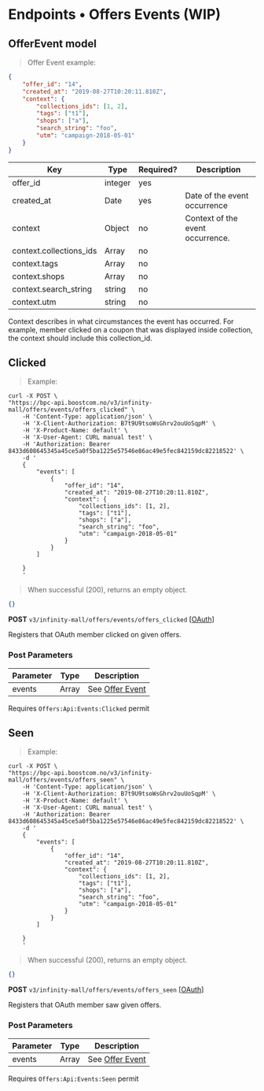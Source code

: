# <a name="v3-offers-events"></a>  Endpoints &bull; Offers Events (WIP)

## <a name="v3-offer-event-model"></a> OfferEvent model

> Offer Event example:

```json
{
    "offer_id": "14",
    "created_at": "2019-08-27T10:20:11.810Z",
    "context": {
        "collections_ids": [1, 2],
        "tags": ["t1"],
        "shops": ["a"],
        "search_string": "foo",
        "utm": "campaign-2018-05-01"
    }
}
```

Key | Type | Required? | Description
--------- | --------- | -------- | ---------
offer_id | integer | yes |  
created_at | Date| yes | Date of the event occurrence 
context | Object| no | Context of the event occurrence.   
context.collections_ids | Array<ID> | no |  
context.tags | Array<string> | no |  
context.shops | Array<string> | no |
context.search_string | string | no |
context.utm | string | no |

Context describes in what circumstances the event has occurred. 
For example, member clicked on a coupon that was displayed inside collection, the context should include this collection_id. 

## <a name="v3-offers-clicked"></a> Clicked

> Example:

```shell
curl -X POST \
"https://bpc-api.boostcom.no/v3/infinity-mall/offers/events/offers_clicked" \
    -H 'Content-Type: application/json' \
    -H 'X-Client-Authorization: B7t9U9tsoWsGhrv2ouUoSqpM' \
    -H 'X-Product-Name: default' \
    -H 'X-User-Agent: CURL manual test' \
    -H 'Authorization: Bearer 8433d608645345a45ce5a0f5ba1225e57546e86ac49e5fec842159dc82218522' \
    -d '
    {
        "events": [
            {
                "offer_id": "14",
                "created_at": "2019-08-27T10:20:11.810Z",
                "context": {
                    "collections_ids": [1, 2],
                    "tags": ["t1"],
                    "shops": ["a"],
                    "search_string": "foo",
                    "utm": "campaign-2018-05-01"
                }
            }
        ]
    
    }
    '
```

> When successful (200), returns an empty object.

```json
{}
```

**POST** `v3/infinity-mall/offers/events/offers_clicked` [[OAuth](#v3-oauth2)]

Registers that OAuth member clicked on given offers.

### Post Parameters

Parameter | Type | Description
--------- | --------- | ------
events | Array<OfferEvent> | See [Offer Event](#v3-offer-event-model)

<aside class="notice">
Requires <code>Offers:Api:Events:Clicked</code> permit
</aside>

## <a name="v3-offers-seen"></a> Seen

> Example:

```shell
curl -X POST \
"https://bpc-api.boostcom.no/v3/infinity-mall/offers/events/offers_seen" \
    -H 'Content-Type: application/json' \
    -H 'X-Client-Authorization: B7t9U9tsoWsGhrv2ouUoSqpM' \
    -H 'X-Product-Name: default' \
    -H 'X-User-Agent: CURL manual test' \
    -H 'Authorization: Bearer 8433d608645345a45ce5a0f5ba1225e57546e86ac49e5fec842159dc82218522' \
    -d '
    {
        "events": [
            {
                "offer_id": "14",
                "created_at": "2019-08-27T10:20:11.810Z",
                "context": {
                    "collections_ids": [1, 2],
                    "tags": ["t1"],
                    "shops": ["a"],
                    "search_string": "foo",
                    "utm": "campaign-2018-05-01"
                }
            }
        ]
    
    }
    '
```

> When successful (200), returns an empty object.

```json
{}
```

**POST** `v3/infinity-mall/offers/events/offers_seen` [[OAuth](#v3-oauth2)]

Registers that OAuth member saw given offers.

### Post Parameters

Parameter | Type | Description
--------- | --------- | ------
events | Array <OfferEvent> | See [Offer Event](#v3-offer-event-model)

<aside class="notice">
Requires <code>Offers:Api:Events:Seen</code> permit
</aside>
